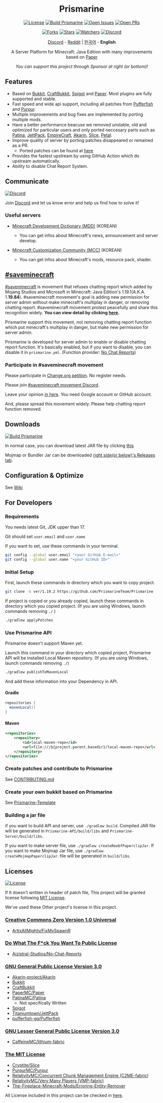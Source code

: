 <div align="center">

Prismarine
=
[![License](https://img.shields.io/github/license/PurpurMC/Purpur)](LICENSE.md)
[![Build Prismarine](https://img.shields.io/github/workflow/status/PrismarineTeam/Prismarine/Build%20Prismarine)](https://github.com/PrismarineTeam/Prismarine/actions/workflows/build.yml)
[![Open Issues](https://img.shields.io/github/issues-raw/PrismarineTeam/Prismarine?label=issues)](https://github.com/PrismarineTeam/Prismarine/issues)
[![Open PRs](https://img.shields.io/github/issues-pr-raw/PrismarineTeam/Prismarine?label=pull%20requests)](https://github.com/PrismarineTeam/Prismarine/pulls)

[![Forks](https://img.shields.io/github/forks/PrismarineTeam/Prismarine)](https://github.com/PrismarineTeam/Prismarine/network/members)
[![Stars](https://img.shields.io/github/stars/PrismarineTeam/Prismarine)](https://github.com/PrismarineTeam/Prismarine/stargazers)
[![Watchers](https://img.shields.io/github/watchers/PrismarineTeam/Prismarine)](https://github.com/PrismarineTeam/Prismarine/watchers)
[![Discord](https://img.shields.io/discord/781822976773455882?color=%235865F2&label=Discord&logo=discord)](https://discord.gg/CQGVqeXQQC)

[Discord](https://discord.gg/CQGVqeXQQC) - [Reddit](https://reddit.com/r/Prismarine) | [한국어](src/README/KOR.md) - **English**

A Server Platform for Minecraft: Java Edition with many improvements based on [Paper](https://github.com/PaperMC/Paper)

*You can support this project through Sponsor at right (or bottom)!*

</div>

## Features
- Based on [Bukkit](https://hub.spigotmc.org/stash/projects/SPIGOT/repos/bukkit/browse), [CraftBukkit](https://hub.spigotmc.org/stash/projects/SPIGOT/repos/craftbukkit/browse), [Spigot](https://hub.spigotmc.org/stash/projects/SPIGOT/repos/spigot/browse) and [Paper](https://github.com/PaperMC/Paper). Most plugins are fully supported and stable.
- Fast speed and wide api support, including all patches from [Pufferfish](https://github.com/pufferfish-gg/Pufferfish) and [Purpur](https://github.com/PurpurMC/Purpur).
- Multiple improvements and bug fixes are implemented by porting multiple mods.
- Have a better performance beacuse we removed unstable, old and optimized for particular users and only ported neccesary parts such as [Patina](https://github.com/PatinaMC/Patina), [JettPack](https://gitlab.com/Titaniumtown/JettPack), [EmpireCraft](https://github.com/starlis/EmpireCraft), [Akarin](https://github.com/Akarin-project/Akarin), [Slice](https://github.com/Cryptite/Slice), [Petal](https://github.com/bloom-host/Petal).
- Improve quality of server by porting patches disappeared or remained as a PR.
   - Ported patches can be found at [here](src/PORTED_PATCHES/ENG.md) 
- Provides the fastest upstream by using GitHub Action which do upstream automatically.
- Ability to disable Chat Report System.

## Communicate
[![Discord](https://img.shields.io/discord/781822976773455882?color=%235865F2&label=Discord&logo=discord)](https://discord.gg/CQGVqeXQQC)

Join [Discord](https://discord.gg/CQGVqeXQQC) and let us know error and help us find how to solve it!

### Useful servers
- [Minecraft Development Dictionary (MDD)](https://discord.gg/AZwXTA9Pgx) (KOREAN)
   - You can get infos about Minecraft's news, announcement and server develop.

- [Minecraft Customization Community (MCC)](https://discord.gg/nnkecH6n24) (KOREAN)
   - You can get infos about Minecraft's mods, resource pack, shader.

## [#saveminecraft](https://saveminecraft.org/)
[#saveminecraft](https://saveminecraft.org/) is movement that refuses chatting report which added by Mojang Studios and Microsoft in Minecraft: Java Edition's 1.19.1(A.K.A. 1.**19.84**). #saveminecraft movement's goal is adding new permission for server admin without make minecraft's multiplay in danger, or removing chatting report. #saveminecraft movement protest peacefully and share this recognition widely. **You can view detail by clicking [here](src/SAVEMINECRAFT/ENG.md).**

Prismarine support this movement, not removing chatting report function which put minecraft's multiplay in danger, but make new permission for server admin.

Prismarine is developed for server admin to enable or disable chatting report function.
It's basically enabled, but if you want to disable, you can disable it in `prismarine.yml`. (Function provider: [No Chat Reports](https://modrinth.com/mod/no-chat-reports))

### Participate in #saveminecraft movement 
Please participate in [Change.org petition](https://chng.it/4MQX8YybMf). No register needs.

Please join [#saveminecraft movement Discord](https://discord.gg/saveminecraft).

Leave your opinion [in here](https://saveminecraft.org/opinions). You need Google account or GitHub account.

And, please spread this movement widely. Please help chatting report function removed.

## Downloads
[![Build Prismarine](https://img.shields.io/github/workflow/status/PrismarineTeam/Prismarine/Build%20Prismarine)](https://github.com/PrismarineTeam/Prismarine/releases/tag/latest)

In normal case, you can download latest JAR file by clicking [this](https://github.com/PrismarineTeam/Prismarine/releases/download/latest/Prismarine-paperclip-1.19.2-R0.1-SNAPSHOT-reobf.jar)

Mojmap or Bundler Jar can be downloaded [right side(or below)'s Releases tab](https://github.com/PrismarineTeam/Prismarine/releases/tag/latest).

## Configuration & Optimize
See [Wiki](https://github.com/PrismarineTeam/Prismarine/wiki)

## For Developers
### Requirements
You needs latest Git, JDK upper than 17.

Git should set `user.email` and `user.name`

If you want to set, use these commands in your terminal.
```bash
git config --global user.email "<your GitHub E-mail>"
git config --global user.name "<your GitHub ID>"
```

### Initial Setup
First, launch these commands in directory which you want to copy project.
```bash
git clone -b ver/1.19.2 https://github.com/PrismarineTeam/Prismarine
```
If project is copied or you already copied, launch these commands in directory which you copied project. (If you are using Windows, launch commands removing `./` )
```bash
./gradlew applyPatches
```

### Use Prismarine API
Prismarine doesn't support Maven yet.

Launch this command in your directory which copied project, Prismarine API will be installed Local Maven repository. (If you are using Windows, launch commands removing `./`)
```bash
./gradlew publishToMavenLocal
```
And add these information into your Dependency in API.

#### Gradle
```gradle
repositories {
  mavenLocal()
}
```

#### Maven
```xml
<repositories>
    <repository>
        <id>local-maven-repo</id>
        <url>file:///${project.parent.basedir}/local-maven-repo</url>
    </repository>
</repositories>
```

### Create patches and contribute to Prismarine
See [CONTRIBUTING.md](CONTRIBUTING.md)

### Create your own bukkit based on Prismarine
See [Prismarine-Template](https://github.com/PrismarineTeam/Prismarine-Template)

### Building a jar file
if you want to build API and server, use `./gradlew build`. Compiled JAR file will be generated in `Prismarine-API/build/libs` and `Prismarine-Server/build/libs`.

If you want to make server file, use `./gradlew createReobfPaperclipJar`. If you want to make Mojmap Jar file, use `./gradlew createMojmapPaperclipJar`. file will be generated in `build/libs`.

## Licenses
[![License](https://img.shields.io/github/license/PurpurMC/Purpur)](LICENSE.md)

If It doesn't written in header of patch file, This project will be granted license following [MIT License](src/LICENSES/ENG/MIT.md).

We've used these Other project's license in this project.

### [Creative Commons Zero Version 1.0 Universal](src/LICENSES/ENG/CC0_v1.0.md)
- [ArtixAllMighty/FixMySpawnR](https://github.com/ArtixAllMighty/FixMySpawnR)

### [Do What The F\*ck You Want To Public License](src/LICENSES/ENG/WTFPL.md)
- [Aizistral-Studios/No-Chat-Reports](https://github.com/Aizistral-Studios/No-Chat-Reports)

### [GNU General Public License Version 3.0](src/LICENSES/ENG/GNU_GPL_v3.0.md)
- [Akarin-project/Akarin](https://github.com/Akarin-project/Akarin)
- [Bukkit](https://hub.spigotmc.org/stash/projects/SPIGOT/repos/bukkit/browse)
- [CraftBukkit](https://hub.spigotmc.org/stash/projects/SPIGOT/repos/craftbukkit/browse)
- [PaperMC/Paper](https://github.com/PaperMC/Paper)
- [PatinaMC/Patina](https://github.com/PatinaMC/Patina)
   - Not specifically Written
- [Spigot](https://hub.spigotmc.org/stash/projects/SPIGOT/repos/spigot/browse)
- [Titaniumtown/JettPack](https://gitlab.com/Titaniumtown/JettPack)
- [pufferfish-gg/Pufferfish](https://github.com/pufferfish-gg/Pufferfish)

### [GNU Lesser General Public License Version 3.0](src/LICENSES/ENG/GNU_LGPL_v3.0.md)
- [CaffeineMC/lithium-fabric](https://github.com/CaffeineMC/lithium-fabric)

### [The MIT License](src/LICENSES/ENG/MIT.md)
- [Cryptite/Slice](https://github.com/Cryptite/Slice)
- [PurpurMC/Purpur](https://github.com/PurpurMC/Purpur)
- [RelativityMC/Concurrent Chunk Management Engine (C2ME-fabric)](https://github.com/RelativityMC/C2ME-fabric)
- [RelativityMC/Very Many Players (VMP-fabric)](https://github.com/RelativityMC/VMP-fabric)
- [The-Fireplace-Minecraft-Mods/Erroring-Entity-Remover](https://github.com/The-Fireplace-Minecraft-Mods/Erroring-Entity-Remover)

All License included in this project can be checked in [here](src/LICENSES/ENG/README.md).
